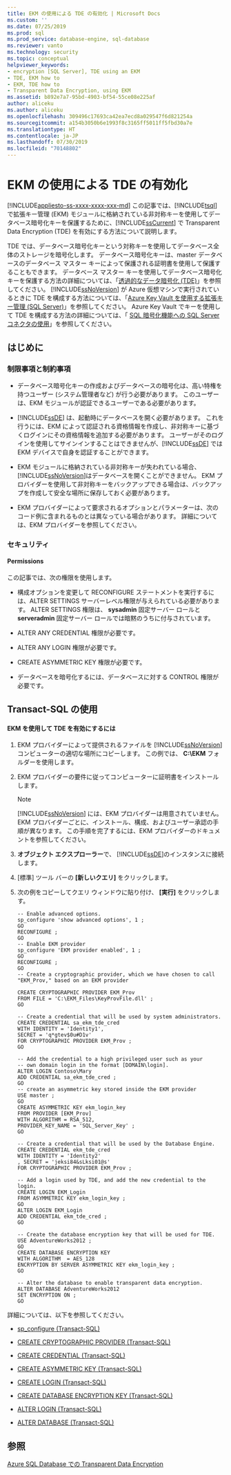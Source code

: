 ```yaml
---
title: EKM の使用による TDE の有効化 | Microsoft Docs
ms.custom: ''
ms.date: 07/25/2019
ms.prod: sql
ms.prod_service: database-engine, sql-database
ms.reviewer: vanto
ms.technology: security
ms.topic: conceptual
helpviewer_keywords:
- encryption [SQL Server], TDE using an EKM
- TDE, EKM how to
- EKM, TDE how to
- Transparent Data Encryption, using EKM
ms.assetid: b892e7a7-95bd-4903-bf54-55ce08e225af
author: aliceku
ms.author: aliceku
ms.openlocfilehash: 309496c17693ca42ea7ecd8a029547f6d821254a
ms.sourcegitcommit: a154b3050b6e1993f8c3165ff5011ff5fbd30a7e
ms.translationtype: HT
ms.contentlocale: ja-JP
ms.lasthandoff: 07/30/2019
ms.locfileid: "70148802"
---
```

# <a name="enable-tde-on-sql-server-using-ekm"></a>EKM の使用による TDE の有効化
[!INCLUDE[appliesto-ss-xxxx-xxxx-xxx-md](../../../includes/appliesto-ss-xxxx-xxxx-xxx-md.md)]
  この記事では、[!INCLUDE[tsql](../../../includes/tsql-md.md)] で拡張キー管理 (EKM) モジュールに格納されている非対称キーを使用してデータベース暗号化キーを保護するために、[!INCLUDE[ssCurrent](../../../includes/sscurrent-md.md)] で Transparent Data Encryption (TDE) を有効にする方法について説明します。  
  
 TDE では、データベース暗号化キーという対称キーを使用してデータベース全体のストレージを暗号化します。 データベース暗号化キーは、master データベースのデータベース マスター キーによって保護される証明書を使用して保護することもできます。 データベース マスター キーを使用してデータベース暗号化キーを保護する方法の詳細については、「[透過的なデータ暗号化 &#40;TDE&#41;](../../../relational-databases/security/encryption/transparent-data-encryption.md)」を参照してください。 [!INCLUDE[ssNoVersion](../../../includes/ssnoversion-md.md)] が Azure 仮想マシンで実行されているときに TDE を構成する方法については、「[Azure Key Vault を使用する拡張キー管理 &#40;SQL Server&#41;](../../../relational-databases/security/encryption/extensible-key-management-using-azure-key-vault-sql-server.md)」を参照してください。 Azure Key Vault でキーを使用して TDE を構成する方法の詳細については、「 [SQL 暗号化機能への SQL Server コネクタの使用](../../../relational-databases/security/encryption/use-sql-server-connector-with-sql-encryption-features.md)」を参照してください。 

  
##  <a name="BeforeYouBegin"></a> はじめに  
  
###  <a name="Restrictions"></a> 制限事項と制約事項  
  
-   データベース暗号化キーの作成およびデータベースの暗号化は、高い特権を持つユーザー (システム管理者など) が行う必要があります。 このユーザーは、EKM モジュールが認証できるユーザーである必要があります。  
  
-   [!INCLUDE[ssDE](../../../includes/ssde-md.md)] は、起動時にデータベースを開く必要があります。 これを行うには、EKM によって認証される資格情報を作成し、非対称キーに基づくログインにその資格情報を追加する必要があります。 ユーザーがそのログインを使用してサインインすることはできませんが、[!INCLUDE[ssDE](../../../includes/ssde-md.md)] では EKM デバイスで自身を認証することができます。  
  
-   EKM モジュールに格納されている非対称キーが失われている場合、 [!INCLUDE[ssNoVersion](../../../includes/ssnoversion-md.md)]はデータベースを開くことができません。 EKM プロバイダーを使用して非対称キーをバックアップできる場合は、バックアップを作成して安全な場所に保存しておく必要があります。  
  
-   EKM プロバイダーによって要求されるオプションとパラメーターは、次のコード例に含まれるものとは異なっている場合があります。 詳細については、EKM プロバイダーを参照してください。  
  
###  <a name="Security"></a> セキュリティ  
  
####  <a name="Permissions"></a> Permissions  
 この記事では、次の権限を使用します。  
  
-   構成オプションを変更して RECONFIGURE ステートメントを実行するには、ALTER SETTINGS サーバーレベル権限が与えられている必要があります。 ALTER SETTINGS 権限は、 **sysadmin** 固定サーバー ロールと **serveradmin** 固定サーバー ロールでは暗黙のうちに付与されています。  
  
-   ALTER ANY CREDENTIAL 権限が必要です。  
  
-   ALTER ANY LOGIN 権限が必要です。  
  
-   CREATE ASYMMETRIC KEY 権限が必要です。  
  
-   データベースを暗号化するには、データベースに対する CONTROL 権限が必要です。  
  
##  <a name="TsqlProcedure"></a> Transact-SQL の使用  
  
#### <a name="to-enable-tde-using-ekm"></a>EKM を使用して TDE を有効にするには  
  
1.  EKM プロバイダーによって提供されるファイルを [!INCLUDE[ssNoVersion](../../../includes/ssnoversion-md.md)] コンピューターの適切な場所にコピーします。 この例では、 **C:\EKM** フォルダーを使用します。  
  
2.  EKM プロバイダーの要件に従ってコンピューターに証明書をインストールします。  
  
    > [!NOTE]  
    >  [!INCLUDE[ssNoVersion](../../../includes/ssnoversion-md.md)] には、EKM プロバイダーは用意されていません。 EKM プロバイダーごとに、インストール、構成、およびユーザー承認の手順が異なります。  この手順を完了するには、EKM プロバイダーのドキュメントを参照してください。  
  
3.  **オブジェクト エクスプローラー**で、 [!INCLUDE[ssDE](../../../includes/ssde-md.md)]のインスタンスに接続します。  
  
4.  [標準] ツール バーの **[新しいクエリ]** をクリックします。  
  
5.  次の例をコピーしてクエリ ウィンドウに貼り付け、 **[実行]** をクリックします。  
  
    ```  
    -- Enable advanced options.  
    sp_configure 'show advanced options', 1 ;  
    GO  
    RECONFIGURE ;  
    GO  
    -- Enable EKM provider  
    sp_configure 'EKM provider enabled', 1 ;  
    GO  
    RECONFIGURE ;  
    GO  
    -- Create a cryptographic provider, which we have chosen to call "EKM_Prov," based on an EKM provider  
  
    CREATE CRYPTOGRAPHIC PROVIDER EKM_Prov   
    FROM FILE = 'C:\EKM_Files\KeyProvFile.dll' ;  
    GO  
  
    -- Create a credential that will be used by system administrators.  
    CREATE CREDENTIAL sa_ekm_tde_cred   
    WITH IDENTITY = 'Identity1',   
    SECRET = 'q*gtev$0u#D1v'   
    FOR CRYPTOGRAPHIC PROVIDER EKM_Prov ;  
    GO  
  
    -- Add the credential to a high privileged user such as your   
    -- own domain login in the format [DOMAIN\login].  
    ALTER LOGIN Contoso\Mary  
    ADD CREDENTIAL sa_ekm_tde_cred ;  
    GO  
    -- create an asymmetric key stored inside the EKM provider  
    USE master ;  
    GO  
    CREATE ASYMMETRIC KEY ekm_login_key   
    FROM PROVIDER [EKM_Prov]  
    WITH ALGORITHM = RSA_512,  
    PROVIDER_KEY_NAME = 'SQL_Server_Key' ;  
    GO  
  
    -- Create a credential that will be used by the Database Engine.  
    CREATE CREDENTIAL ekm_tde_cred   
    WITH IDENTITY = 'Identity2'   
    , SECRET = 'jeksi84&sLksi01@s'   
    FOR CRYPTOGRAPHIC PROVIDER EKM_Prov ;  
  
    -- Add a login used by TDE, and add the new credential to the login.  
    CREATE LOGIN EKM_Login   
    FROM ASYMMETRIC KEY ekm_login_key ;  
    GO  
    ALTER LOGIN EKM_Login   
    ADD CREDENTIAL ekm_tde_cred ;  
    GO  
  
    -- Create the database encryption key that will be used for TDE.  
    USE AdventureWorks2012 ;  
    GO  
    CREATE DATABASE ENCRYPTION KEY  
    WITH ALGORITHM  = AES_128  
    ENCRYPTION BY SERVER ASYMMETRIC KEY ekm_login_key ;  
    GO  
  
    -- Alter the database to enable transparent data encryption.  
    ALTER DATABASE AdventureWorks2012   
    SET ENCRYPTION ON ;  
    GO  
    ```  
  
 詳細については、以下を参照してください。  
  
-   [sp_configure &#40;Transact-SQL&#41;](../../../relational-databases/system-stored-procedures/sp-configure-transact-sql.md)  
  
-   [CREATE CRYPTOGRAPHIC PROVIDER &#40;Transact-SQL&#41;](../../../t-sql/statements/create-cryptographic-provider-transact-sql.md)  
  
-   [CREATE CREDENTIAL &#40;Transact-SQL&#41;](../../../t-sql/statements/create-credential-transact-sql.md)  
  
-   [CREATE ASYMMETRIC KEY &#40;Transact-SQL&#41;](../../../t-sql/statements/create-asymmetric-key-transact-sql.md)  
  
-   [CREATE LOGIN &#40;Transact-SQL&#41;](../../../t-sql/statements/create-login-transact-sql.md)  
  
-   [CREATE DATABASE ENCRYPTION KEY &#40;Transact-SQL&#41;](../../../t-sql/statements/create-database-encryption-key-transact-sql.md)  
  
-   [ALTER LOGIN &#40;Transact-SQL&#41;](../../../t-sql/statements/alter-login-transact-sql.md)  
  
-   [ALTER DATABASE &#40;Transact-SQL&#41;](../../../t-sql/statements/alter-database-transact-sql.md)  
  
## <a name="see-also"></a>参照  
 [Azure SQL Database での Transparent Data Encryption](../../../relational-databases/security/encryption/transparent-data-encryption-azure-sql.md)  
  
  
